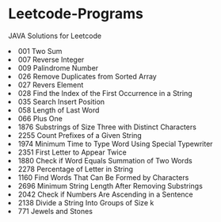 # Leetcode-Programs
JAVA Solutions for Leetcode
<li>001 Two Sum</li>
<li>007 Reverse Integer</li>
<li>009 Palindrome Number</li>
<li>026 Remove Duplicates from Sorted Array</li>
<li>027 Revers Element</li>
<li>028 Find the Index of the First Occurrence in a String</li>
<li>035 Search Insert Position</li>
<li>058 Length of Last Word</li>
<li>066 Plus One</li>
<li>1876 Substrings of Size Three with Distinct Characters</li>
<Li>2255 Count Prefixes of a Given String</Li>
<li>1974 Minimum Time to Type Word Using Special Typewriter</li>
<li>2351 First Letter to Appear Twice</li>
<li>1880 Check if Word Equals Summation of Two Words</li>
<li>2278 Percentage of Letter in String</li>
<li>1160 Find Words That Can Be Formed by Characters</li>
<li>2696 Minimum String Length After Removing Substrings</li>
<li>2042 Check if Numbers Are Ascending in a Sentence</li>
<li>2138 Divide a String Into Groups of Size k</li>
<li>771 Jewels and Stones</li>
